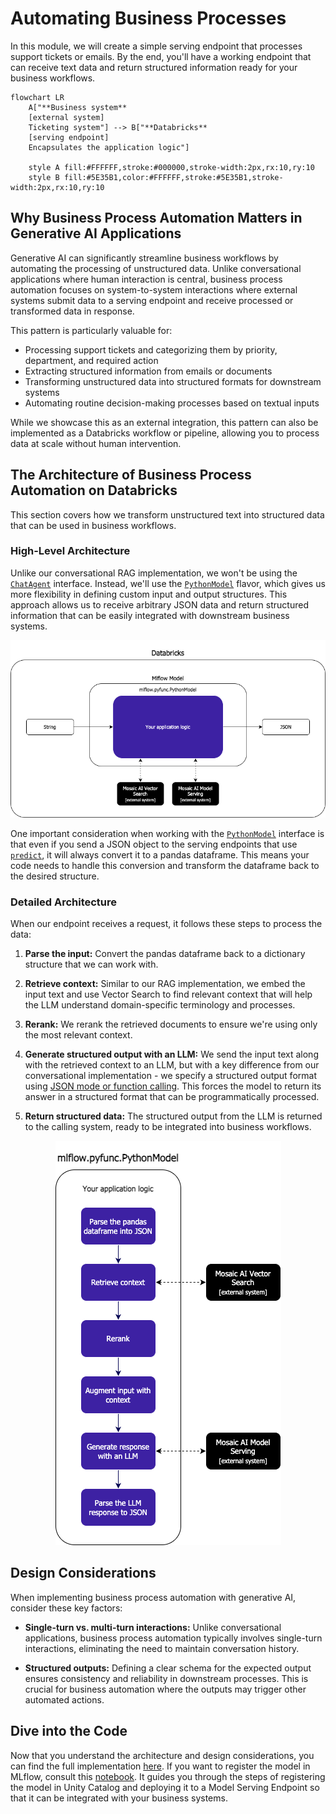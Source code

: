 # Automating Business Processes

In this module, we will create a simple serving endpoint that processes support tickets or emails. By the end, you'll have a working endpoint that can receive text data and return structured information ready for your business workflows.

```mermaid
flowchart LR
    A["**Business system**
    [external system]
    Ticketing system"] --> B["**Databricks**
    [serving endpoint]
    Encapsulates the application logic"]
    
    style A fill:#FFFFFF,stroke:#000000,stroke-width:2px,rx:10,ry:10
    style B fill:#5E35B1,color:#FFFFFF,stroke:#5E35B1,stroke-width:2px,rx:10,ry:10
```

## Why Business Process Automation Matters in Generative AI Applications

Generative AI can significantly streamline business workflows by automating the processing of unstructured data. Unlike conversational applications where human interaction is central, business process automation focuses on system-to-system interactions where external systems submit data to a serving endpoint and receive processed or transformed data in response.

This pattern is particularly valuable for:

- Processing support tickets and categorizing them by priority, department, and required action
- Extracting structured information from emails or documents
- Transforming unstructured data into structured formats for downstream systems
- Automating routine decision-making processes based on textual inputs

While we showcase this as an external integration, this pattern can also be implemented as a Databricks workflow or pipeline, allowing you to process data at scale without human intervention.

## The Architecture of Business Process Automation on Databricks

This section covers how we transform unstructured text into structured data that can be used in business workflows.

### High-Level Architecture

Unlike our conversational RAG implementation, we won't be using the [`ChatAgent`](https://mlflow.org/docs/latest/api_reference/python_api/mlflow.types.html#mlflow.types.agent.ChatAgentResponse) interface. Instead, we'll use the [`PythonModel`](https://mlflow.org/docs/latest/api_reference/python_api/mlflow.pyfunc.html) flavor, which gives us more flexibility in defining custom input and output structures. This approach allows us to receive arbitrary JSON data and return structured information that can be easily integrated with downstream business systems.

<p align="center">
  <img src="../../../assets/level-2-automating-a-business-process.png" alt="Business process automation high-level architecture">
</p>

One important consideration when working with the [`PythonModel`](https://mlflow.org/docs/latest/api_reference/python_api/mlflow.pyfunc.html) interface is that even if you send a JSON object to the serving endpoints that use [`predict`](https://mlflow.org/docs/latest/api_reference/python_api/mlflow.pyfunc.html#function-based-model), it will always convert it to a pandas dataframe. This means your code needs to handle this conversion and transform the dataframe back to the desired structure.

### Detailed Architecture

When our endpoint receives a request, it follows these steps to process the data:

1. **Parse the input:** Convert the pandas dataframe back to a dictionary structure that we can work with.

2. **Retrieve context:** Similar to our RAG implementation, we embed the input text and use Vector Search to find relevant context that will help the LLM understand domain-specific terminology and processes.

3. **Rerank:** We rerank the retrieved documents to ensure we're using only the most relevant context.

4. **Generate structured output with an LLM:** We send the input text along with the retrieved context to an LLM, but with a key difference from our conversational implementation - we specify a structured output format using [JSON mode or function calling](https://platform.openai.com/docs/guides/structured-outputs?api-mode=responses). This forces the model to return its answer in a structured format that can be programmatically processed.

5. **Return structured data:** The structured output from the LLM is returned to the calling system, ready to be integrated into business workflows.

<p align="center">
  <img src="../../../assets/level-3-automating-a-business-process.png" alt="Business process automation detailed architecture">
</p>

## Design Considerations

When implementing business process automation with generative AI, consider these key factors:

- **Single-turn vs. multi-turn interactions:** Unlike conversational applications, business process automation typically involves single-turn interactions, eliminating the need to maintain conversation history.

- **Structured outputs:** Defining a clear schema for the expected output ensures consistency and reliability in downstream processes. This is crucial for business automation where the outputs may trigger other automated actions.

## Dive into the Code

Now that you understand the architecture and design considerations, you can find the full implementation [here](BusinessProcessAutomation.py). If you want to register the model in MLflow, consult this [notebook](BusinessProcessAutomation.ipynb). It guides you through the steps of registering the model in Unity Catalog and deploying it to a Model Serving Endpoint so that it can be integrated with your business systems.
